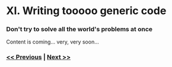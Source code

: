 # XI. Writing tooooo generic code

### Don't try to solve all the world's problems at once

Content is coming... very, very soon...

### [<< Previous](https://dirtydozen.dev/pages/en/no-inheritance.html) | [Next >>](https://dirtydozen.dev/pages/en/no-focus-on-clean-code.html)
